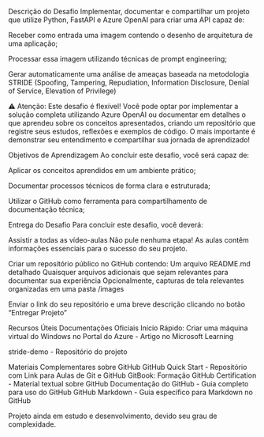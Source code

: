 Descrição do Desafio
Implementar, documentar e compartilhar um projeto que utilize Python, FastAPI e Azure OpenAI para criar uma API capaz de:

Receber como entrada uma imagem contendo o desenho de arquitetura de uma aplicação;

Processar essa imagem utilizando técnicas de prompt engineering;

Gerar automaticamente uma análise de ameaças baseada na metodologia STRIDE (Spoofing, Tampering, Repudiation, Information Disclosure, Denial of Service, Elevation of Privilege)

⚠️ Atenção: Este desafio é flexível! Você pode optar por implementar a solução completa utilizando Azure OpenAI ou documentar em detalhes o que aprendeu sobre os conceitos apresentados, criando um repositório que registre seus estudos, reflexões e exemplos de código. O mais importante é demonstrar seu entendimento e compartilhar sua jornada de aprendizado!

Objetivos de Aprendizagem 
Ao concluir este desafio, você será capaz de: 

Aplicar os conceitos aprendidos em um ambiente prático; 

Documentar processos técnicos de forma clara e estruturada;

Utilizar o GitHub como ferramenta para compartilhamento de documentação técnica;

Entrega do Desafio 
Para concluir este desafio, você deverá: 

Assistir a todas as vídeo-aulas
Não pule nenhuma etapa! As aulas contêm informações essenciais para o sucesso do seu projeto. 

Criar um repositório público no GitHub contendo: 
Um arquivo README.md detalhado 
Quaisquer arquivos adicionais que sejam relevantes para documentar sua experiência 
Opcionalmente, capturas de tela relevantes organizadas em uma pasta /images 

Enviar o link do seu repositório e uma breve descrição clicando no botão “Entregar Projeto” 

Recursos Úteis 
Documentações Oficiais 
Início Rápido: Criar uma máquina virtual do Windows no Portal do Azure - Artigo no Microsoft Learning

stride-demo - Repositório do projeto 

Materiais Complementares sobre GitHub 
GitHub Quick Start - Repositório com Link para Aulas de Git e GitHub 
GitBook: Formação GitHub Certification - Material textual sobre GitHub
Documentação do GitHub - Guia completo para uso do GitHub 
GitHub Markdown - Guia específico para Markdown no GitHub 

Projeto ainda em estudo e desenvolvimento, devido seu grau de complexidade.
